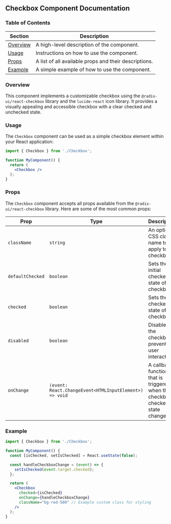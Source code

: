 ## Checkbox Component Documentation

### Table of Contents

| Section | Description |
|---|---|
| [Overview](#overview) |  A high-level description of the component. |
| [Usage](#usage) |  Instructions on how to use the component. |
| [Props](#props) |  A list of all available props and their descriptions. |
| [Example](#example) |  A simple example of how to use the component. |


### Overview

This component implements a customizable checkbox using the `@radix-ui/react-checkbox` library and the `lucide-react` icon library. It provides a visually appealing and accessible checkbox with a clear checked and unchecked state.

### Usage

The `Checkbox` component can be used as a simple checkbox element within your React application:

```jsx
import { Checkbox } from './Checkbox';

function MyComponent() {
  return (
    <Checkbox />
  );
}
```

### Props

The `Checkbox` component accepts all props available from the `@radix-ui/react-checkbox` library. Here are some of the most common props:

| Prop | Type | Description |
|---|---|---|
| `className` | `string` |  An optional CSS class name to apply to the checkbox. |
| `defaultChecked` | `boolean` |  Sets the initial checked state of the checkbox.  |
| `checked` | `boolean` |  Sets the checked state of the checkbox.  |
| `disabled` | `boolean` |  Disables the checkbox, preventing user interaction. |
| `onChange` | `(event: React.ChangeEvent<HTMLInputElement>) => void` |  A callback function that is triggered when the checkbox's checked state changes. |


### Example

```jsx
import { Checkbox } from './Checkbox';

function MyComponent() {
  const [isChecked, setIsChecked] = React.useState(false);

  const handleCheckboxChange = (event) => {
    setIsChecked(event.target.checked);
  };

  return (
    <Checkbox 
      checked={isChecked} 
      onChange={handleCheckboxChange} 
      className="bg-red-500" // Example custom class for styling
    />
  );
}
```